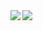 <img align="left" src="https://img.shields.io/static/v1?label=cocoui&message=100%&color=00FF00">
<img align="left" src="https://img.shields.io/static/v1?label=cococanvasui&message=5%&color=FF0000">

